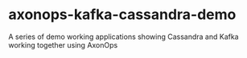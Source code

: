 # axonops-kafka-cassandra-demo
A series of demo working applications showing Cassandra and Kafka working together using AxonOps
